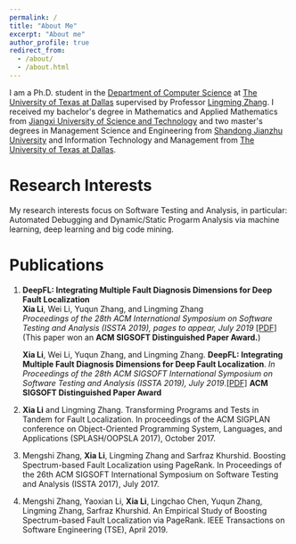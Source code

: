 ```yaml
---
permalink: /
title: "About Me"
excerpt: "About me"
author_profile: true
redirect_from: 
  - /about/
  - /about.html
---
```

I am a Ph.D. student in the [Department of Computer Science](http://cs.utdallas.edu/) at [The University of Texas at Dallas](https://www.utdallas.edu/) supervised by Professor [Lingming Zhang](https://personal.utdallas.edu/~lxz144130/). I received my bachelor's degree in Mathematics and Applied Mathematics from [Jiangxi University of Science and Technology](http://e.jxust.edu.cn/) and two master's degrees in Management Science and Engineering from [Shandong Jianzhu University](https://xwzx2016.sdjzu.edu.cn/english/) and Information Technology and Management from [The University of Texas at Dallas](https://www.utdallas.edu/).

Research Interests
======
My research interests focus on Software Testing and Analysis, in particular: Automated Debugging and Dynamic/Static Progarm Analysis via machine learning, deep learning and big code mining.

Publications
======
1. **DeepFL: Integrating Multiple Fault Diagnosis Dimensions for Deep Fault Localization**     
**Xia Li**, Wei Li, Yuqun Zhang, and Lingming Zhang  
*Proceedings of the 28th ACM International Symposium on Software Testing and Analysis (ISSTA 2019), pages to appear, July 2019* [[PDF]]()
(This paper won an **ACM SIGSOFT Distinguished Paper Award.**) 





   
   **Xia Li**, Wei Li, Yuqun Zhang, and Lingming Zhang. **DeepFL: Integrating Multiple Fault Diagnosis Dimensions for Deep Fault Localization**. *In Proceedings of the 28th ACM SIGSOFT International Symposium on Software Testing and Analysis (ISSTA 2019), July 2019*.[[PDF]](https://lx0704.github.io/files/paper1.pdf) **ACM SIGSOFT Distinguished Paper Award**

2. **Xia Li** and Lingming Zhang. Transforming Programs and Tests in Tandem for Fault Localization. In proceedings of the ACM SIGPLAN conference on Object-Oriented Programming System, Languages, and Applications (SPLASH/OOPSLA 2017), October 2017.

3. Mengshi Zhang, **Xia Li**, Lingming Zhang and Sarfraz Khurshid. Boosting Spectrum-based Fault Localization using PageRank. In Proceedings of the 26th ACM SIGSOFT International Symposium on Software Testing and Analysis (ISSTA 2017), July 2017. 

4. Mengshi Zhang, Yaoxian Li, **Xia Li**, Lingchao Chen, Yuqun Zhang, Lingming Zhang, Sarfraz Khurshid. An Empirical Study of Boosting Spectrum-based Fault Localization via PageRank. IEEE Transactions on Software Engineering (TSE), April 2019.


